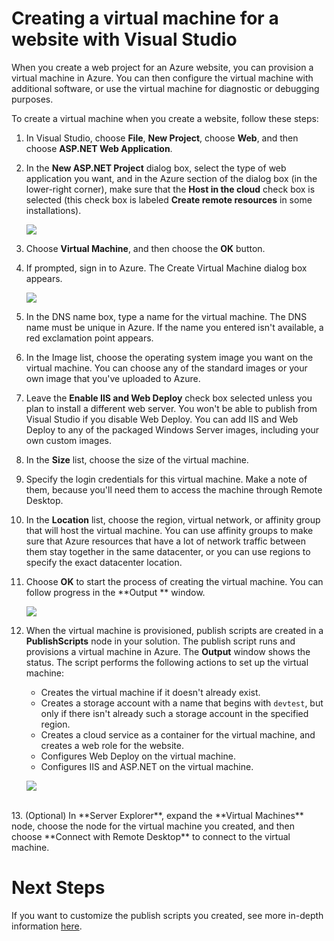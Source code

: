 <properties urlDisplayName="Create a virtual machine for a website" pageTitle="Creating a virtual machine for a web project using Visual Studio" metaKeywords="Visual Studio, ASP.NET, web project, virtual machine" description="Create a virtual machine for a website" metaCanonical="" services="" documentationCenter="" title="Creating a virtual machine for a website with Visual Studio" authors="ghogen" solutions="" manager="douge" editor="" />

<tags ms.service="virtual-machines" ms.workload="infrastructure-services" ms.tgt_pltfrm="vm-multiple" ms.devlang="dotnet" ms.topic="article" ms.date="09/24/2014" ms.author="ghogen" />

# Creating a virtual machine for a website with Visual Studio

When you create a web project for an Azure website, you can provision a virtual machine in Azure. You can then configure the virtual machine with additional software, or use the virtual machine for diagnostic or debugging purposes.

To create a virtual machine when you create a website, follow these steps:

1. In Visual Studio, choose **File**, **New Project**, choose **Web**, and then choose **ASP.NET Web Application**.
2. In the **New ASP.NET Project** dialog box, select the type of web application you want, and in the Azure section of the dialog box (in the lower-right corner), make sure that the **Host in the cloud** check box is selected (this check box is labeled **Create remote resources** in some installations).

	![][0]

3. Choose **Virtual Machine**, and then choose the **OK** button.
4. If prompted, sign in to Azure. The Create Virtual Machine dialog box appears.

	![][2]

5. In the DNS name box, type a name for the virtual machine. The DNS name must be unique in Azure. If the name you entered isn't available, a red exclamation point appears.
6. In the Image list, choose the operating system image you want on the virtual machine. You can choose any of the standard images or your own image that you've uploaded to Azure.
7. Leave the **Enable IIS and Web Deploy** check box selected unless you plan to install a different web server. You won't be able to publish from Visual Studio if you disable Web Deploy. You can add IIS and Web Deploy to any of the packaged Windows Server images, including your own custom images.
8. In the **Size** list, choose the size of the virtual machine.
9. Specify the login credentials for this virtual machine. Make a note of them, because you'll need them to access the machine through Remote Desktop.
10. In the **Location** list, choose the region, virtual network, or affinity group that will host the virtual machine. You can use affinity groups to make sure that Azure resources that have a lot of network traffic between them stay together in the same datacenter, or you can use regions to specify the exact datacenter location.
11. Choose **OK** to start the process of creating the virtual machine. You can follow progress in the **Output ** window.

	![][3]

12. When the virtual machine is provisioned, publish scripts are created in a **PublishScripts** node in your solution. The publish script runs and provisions a virtual machine in Azure. The **Output** window shows the status. The script performs the following actions to set up the virtual machine:

	* Creates the virtual machine if it doesn't already exist.
	* Creates a storage account with a name that begins with `devtest`, but only if there isn't already such a storage account in the specified region.
	* Creates a cloud service as a container for the virtual machine, and creates a web role for the website.
	* Configures Web Deploy on the virtual machine.
	* Configures IIS and ASP.NET on the virtual machine.

	![][4]

<br/>
13. (Optional) In **Server Explorer**, expand the **Virtual Machines** node, choose the node for the virtual machine you created, and then choose **Connect with Remote Desktop** to connect to the virtual machine.

# Next Steps

If you want to customize the publish scripts you created, see more in-depth information [here](http://msdn.microsoft.com/library/dn642480.aspx).

[0]: ./media/dotnet-visual-studio-create-virtual-machine/CreateVM_NewProject.PNG
[1]: ./media/dotnet-visual-studio-create-virtual-machine/CreateVM_SignIn.PNG
[2]: ./media/dotnet-visual-studio-create-virtual-machine/CreateVM_CreateVM.PNG
[3]: ./media/dotnet-visual-studio-create-virtual-machine/CreateVM_Provisioning.png
[4]: ./media/dotnet-visual-studio-create-virtual-machine/CreateVM_SolutionExplorer.png
